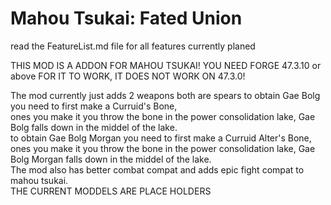 # Mahou Tsukai: Fated Union
read the FeatureList.md file for all features currently planed

THIS MOD IS A ADDON FOR MAHOU TSUKAI!
YOU NEED FORGE 47.3.10 or above FOR IT TO WORK, IT DOES NOT WORK ON 47.3.0!

The mod currently just adds 2 weapons both are spears
to obtain Gae Bolg you need to first make a Curruid's Bone,\
ones you make it you throw the bone in the power consolidation lake, Gae Bolg falls down in the middel of the lake.\
to obtain Gae Bolg Morgan you need to first make a Curruid Alter's Bone,\
ones you make it you throw the bone in the power consolidation lake, Gae Bolg Morgan falls down in the middel of the lake.\
The mod also has better combat compat and adds epic fight compat to mahou tsukai.\
THE CURRENT MODDELS ARE PLACE HOLDERS